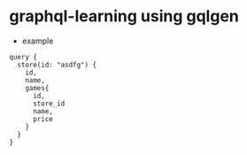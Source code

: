 # graphql-learning using gqlgen

- example

```
query {
  store(id: "asdfg") {
    id,
    name,
    games{
      id,
      store_id
      name,
      price
    }
  }
}
```
